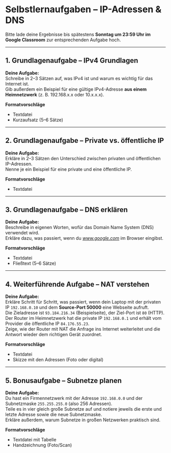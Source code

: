 # Selbstlernaufgaben – IP-Adressen & DNS

Bitte lade deine Ergebnisse bis spätestens **Sonntag um 23:59 Uhr im Google Classroom** zur entsprechenden Aufgabe hoch.

---

## 1. Grundlagenaufgabe – IPv4 Grundlagen  

**Deine Aufgabe:**  
Schreibe in 2–3 Sätzen auf, was IPv4 ist und warum es wichtig für das Internet ist.  
Gib außerdem ein Beispiel für eine gültige IPv4-Adresse **aus einem Heimnetzwerk** (z. B. 192.168.x.x oder 10.x.x.x).  

**Formatvorschläge**  
- Textdatei  
- Kurzaufsatz (5–6 Sätze)  

---

## 2. Grundlagenaufgabe – Private vs. öffentliche IP  

**Deine Aufgabe:**  
Erkläre in 2–3 Sätzen den Unterschied zwischen privaten und öffentlichen IP-Adressen.  
Nenne je ein Beispiel für eine private und eine öffentliche IP.  

**Formatvorschläge**  
- Textdatei  

---

## 3. Grundlagenaufgabe – DNS erklären  

**Deine Aufgabe:**  
Beschreibe in eigenen Worten, wofür das Domain Name System (DNS) verwendet wird.  
Erkläre dazu, was passiert, wenn du *www.google.com* im Browser eingibst.  

**Formatvorschläge**  
- Textdatei  
- Fließtext (5–6 Sätze)  

---

## 4. Weiterführende Aufgabe – NAT verstehen  

**Deine Aufgabe:**  
Erkläre Schritt für Schritt, was passiert, wenn dein Laptop mit der privaten IP `192.168.0.10` und dem **Source-Port 50000** eine Webseite aufruft.  
Die Zieladresse ist `93.184.216.34` (Beispielseite), der Ziel-Port ist `80` (HTTP).  
Der Router im Heimnetzwerk hat die private IP `192.168.0.1` und erhält vom Provider die öffentliche IP `84.176.55.23`.  
Zeige, wie der Router mit NAT die Anfrage ins Internet weiterleitet und die Antwort wieder dem richtigen Gerät zuordnet.  

**Formatvorschläge**  
- Textdatei  
- Skizze mit den Adressen (Foto oder digital)  

---

## 5. Bonusaufgabe – Subnetze planen  

**Deine Aufgabe:**  
Du hast ein Firmennetzwerk mit der Adresse `192.168.0.0` und der Subnetzmaske `255.255.255.0` (also 256 Adressen).  
Teile es in vier gleich große Subnetze auf und notiere jeweils die erste und letzte Adresse sowie die neue Subnetzmaske.  
Erkläre außerdem, warum Subnetze in großen Netzwerken praktisch sind.  

**Formatvorschläge**  
- Textdatei mit Tabelle  
- Handzeichnung (Foto/Scan)  
